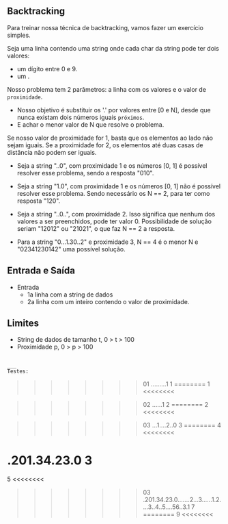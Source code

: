 ## Backtracking

Para treinar nossa técnica de backtracking, vamos fazer um exercício simples.

Seja uma linha contendo uma string onde cada char da string pode ter dois valores:
- um dígito entre 0 e 9.
- um .

Nosso problema tem 2 parâmetros: a linha com os valores e o valor de `proximidade`.

- Nosso objetivo é substituir os '.' por valores entre [0 e N], desde que nunca existam dois números iguais `próximos`.
- E achar o menor valor de N que resolve o problema.

Se nosso valor de proximidade for 1, basta que os elementos ao lado não sejam iguais. Se a proximidade for 2, os elementos até duas casas de distância não podem ser iguais. 

- Seja a string "..0", com proximidade 1 e os números [0, 1] é possível resolver esse problema, sendo a resposta "010".

- Seja a string "1.0", com proximidade 1 e os números [0, 1] não é possível resolver esse problema. Sendo necessário os N == 2, para ter como resposta "120".

- Seja a string "..0..", com proximidade 2. Isso significa que nenhum dos valores a ser preenchidos, pode ter valor 0. Possibilidade de solução seriam "12012" ou "21021", o que faz N == 2 a resposta.

- Para a string "0...1.30..2" e proximidade 3, N == 4 é o menor N e "02341230142" uma possível solução.

## Entrada e Saída
- Entrada
    - 1a linha com a string de dados
    - 2a linha com um inteiro contendo o valor de proximidade.


## Limites
- String de dados de tamanho t, 0 > t > 100
- Proximidade p, 0 > p > 100


```

___
Testes:

```
>>>>>>>> 01
.........1
1
========
1
<<<<<<<<

>>>>>>>> 02
......1
2
========
2
<<<<<<<<

>>>>>>>> 03
...1....2..0
3
========
4
<<<<<<<<


>>>>>>>>
.201.34.23.0
3
========
5
<<<<<<<<

>>>>>>>> 03
.201.34.23.0.......2...3......1.2....3..4..5....56..3.1
7
========
9
<<<<<<<<

